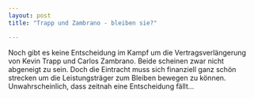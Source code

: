 ```yaml
---
layout: post
title: "Trapp und Zambrano - bleiben sie?"

---
```


Noch gibt es keine Entscheidung im Kampf um die Vertragsverlängerung von Kevin Trapp und Carlos Zambrano. Beide scheinen zwar nicht abgeneigt zu sein. Doch die Eintracht muss sich finanziell ganz schön strecken um die Leistungsträger zum Bleiben bewegen zu können. Unwahrscheinlich, dass zeitnah eine Entscheidung fällt...


